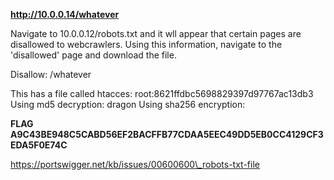 **http://10.0.0.14/whatever**

Navigate to 10.0.0.12/robots.txt and it wll appear that certain pages are disallowed to webcrawlers.
Using this information, navigate to the 'disallowed' page and download the file.

Disallow: /whatever

This has a file called htacces:
	root:8621ffdbc5698829397d97767ac13db3
Using md5 decryption:
	dragon
Using sha256 encryption:


**FLAG
A9C43BE948C5CABD56EF2BACFFB77CDAA5EEC49DD5EB0CC4129CF3EDA5F0E74C**

https://portswigger.net/kb/issues/00600600\_robots-txt-file
